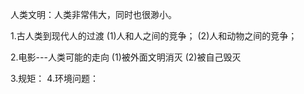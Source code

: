 人类文明：人类非常伟大，同时也很渺小。

1.古人类到现代人的过渡
  (1)人和人之间的竞争；
  (2)人和动物之间的竞争；

2.电影---人类可能的走向
  (1)被外面文明消灭
  (2)被自己毁灭

3.规矩：
4.环境问题：